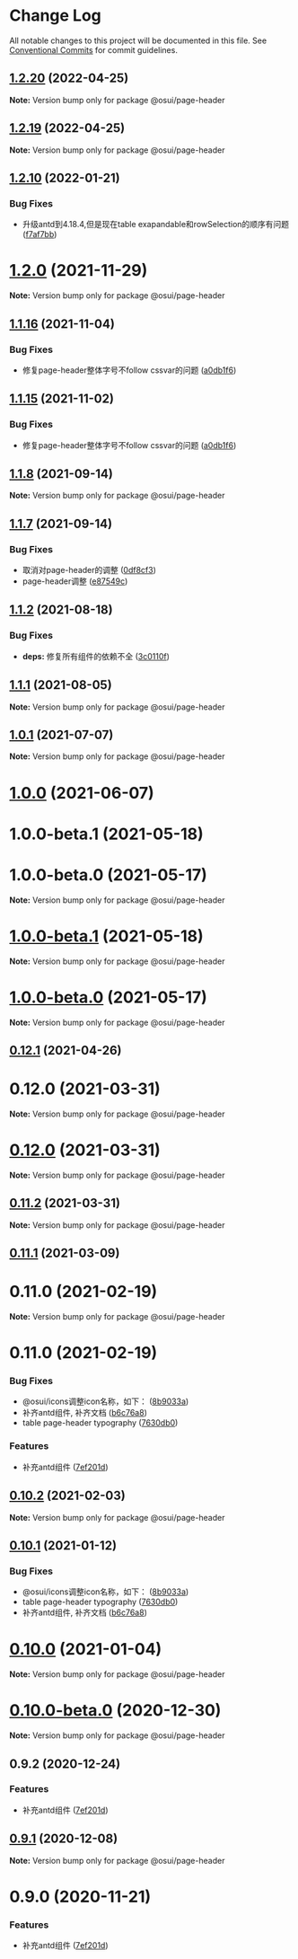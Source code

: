 # Change Log

All notable changes to this project will be documented in this file.
See [Conventional Commits](https://conventionalcommits.org) for commit guidelines.

## [1.2.20](https://gitee.com/gitee-fe/osui/tree/master/compare/v1.2.28...v1.2.20) (2022-04-25)

**Note:** Version bump only for package @osui/page-header





## [1.2.19](https://gitee.com/gitee-fe/osui/tree/master/compare/v1.2.28...v1.2.19) (2022-04-25)

**Note:** Version bump only for package @osui/page-header





## [1.2.10](https://gitee.com/gitee-fe/osui/tree/master/compare/v1.2.9...v1.2.10) (2022-01-21)


### Bug Fixes

* 升级antd到4.18.4,但是现在table exapandable和rowSelection的顺序有问题 ([f7af7bb](https://gitee.com/gitee-fe/osui/tree/master/commits/f7af7bbad5ed53099f4cc4c97c5852e631846616))





# [1.2.0](https://gitee.com/gitee-fe/osui/tree/master/compare/v1.1.23...v1.2.0) (2021-11-29)

**Note:** Version bump only for package @osui/page-header





## [1.1.16](https://gitee.com/gitee-fe/osui/tree/master/compare/v1.1.10...v1.1.16) (2021-11-04)


### Bug Fixes

* 修复page-header整体字号不follow cssvar的问题 ([a0db1f6](https://gitee.com/gitee-fe/osui/tree/master/commits/a0db1f6f6b50d8a609b9a3c946ffbebe35763c00))





## [1.1.15](https://gitee.com/gitee-fe/osui/tree/master/compare/v1.1.10...v1.1.15) (2021-11-02)


### Bug Fixes

* 修复page-header整体字号不follow cssvar的问题 ([a0db1f6](https://gitee.com/gitee-fe/osui/tree/master/commits/a0db1f6f6b50d8a609b9a3c946ffbebe35763c00))





## [1.1.8](https://gitee.com/gitee-fe/osui/tree/master/compare/v1.1.7...v1.1.8) (2021-09-14)

**Note:** Version bump only for package @osui/page-header





## [1.1.7](https://gitee.com/gitee-fe/osui/tree/master/compare/v1.1.6...v1.1.7) (2021-09-14)


### Bug Fixes

* 取消对page-header的调整 ([0df8cf3](https://gitee.com/gitee-fe/osui/tree/master/commits/0df8cf3ef51e0745dbb172f548b69f25a0dd118b))
* page-header调整 ([e87549c](https://gitee.com/gitee-fe/osui/tree/master/commits/e87549c9d19ef86542dd2c83f142ab640e13fb5a))





## [1.1.2](https://gitee.com/gitee-fe/osui/tree/master/compare/v1.1.1...v1.1.2) (2021-08-18)


### Bug Fixes

* **deps:** 修复所有组件的依赖不全 ([3c0110f](https://gitee.com/gitee-fe/osui/tree/master/commits/3c0110f6798e4fdbf75616a447a1a7660a05c678))





## [1.1.1](https://gitee.com/gitee-fe/osui/tree/master/compare/v1.0.0-beta.1...v1.1.1) (2021-08-05)

**Note:** Version bump only for package @osui/page-header





## [1.0.1](https://gitee.com/gitee-fe/osui/tree/master/compare/@osui/page-header@1.0.0...@osui/page-header@1.0.1) (2021-07-07)

**Note:** Version bump only for package @osui/page-header





# [1.0.0](https://gitee.com/gitee-fe/osui/tree/master/compare/@osui/page-header@0.12.1...@osui/page-header@1.0.0) (2021-06-07)



# 1.0.0-beta.1 (2021-05-18)



# 1.0.0-beta.0 (2021-05-17)

**Note:** Version bump only for package @osui/page-header





# [1.0.0-beta.1](https://gitee.com/gitee-fe/osui/tree/master/compare/v1.0.0-beta.0...v1.0.0-beta.1) (2021-05-18)

**Note:** Version bump only for package @osui/page-header





# [1.0.0-beta.0](https://gitee.com/gitee-fe/osui/tree/master/compare/v0.12.1...v1.0.0-beta.0) (2021-05-17)

**Note:** Version bump only for package @osui/page-header





## [0.12.1](https://gitee.com/gitee-fe/osui/tree/master/compare/@osui/page-header@0.11.2...@osui/page-header@0.12.1) (2021-04-26)



# 0.12.0 (2021-03-31)

**Note:** Version bump only for package @osui/page-header





# [0.12.0](https://gitee.com/gitee-fe/osui/tree/master/compare/v0.11.0...v0.12.0) (2021-03-31)

**Note:** Version bump only for package @osui/page-header





## [0.11.2](https://gitee.com/gitee-fe/osui/tree/master/compare/@osui/page-header@0.11.1...@osui/page-header@0.11.2) (2021-03-31)

**Note:** Version bump only for package @osui/page-header





## [0.11.1](https://gitee.com/gitee-fe/osui/tree/master/compare/@osui/page-header@0.10.2...@osui/page-header@0.11.1) (2021-03-09)



# 0.11.0 (2021-02-19)

**Note:** Version bump only for package @osui/page-header





# 0.11.0 (2021-02-19)


### Bug Fixes

* @osui/icons调整icon名称，如下： ([8b9033a](https://gitee.com/gitee-fe/osui/tree/master/commits/8b9033af14f14ebae853692523739ca22c64123a))
* 补齐antd组件, 补齐文档 ([b6c76a8](https://gitee.com/gitee-fe/osui/tree/master/commits/b6c76a864b121479e151a97e926546f3370d0aed))
* table page-header typography ([7630db0](https://gitee.com/gitee-fe/osui/tree/master/commits/7630db06b79589004950e7527cf63f020d0677a7))


### Features

* 补充antd组件 ([7ef201d](https://gitee.com/gitee-fe/osui/tree/master/commits/7ef201df7efb9b3bbc0597fac45962c49c13533c))





## [0.10.2](https://gitee.com/gitee-fe/osui/tree/master/compare/@osui/page-header@0.10.1...@osui/page-header@0.10.2) (2021-02-03)

**Note:** Version bump only for package @osui/page-header





## [0.10.1](https://gitee.com/gitee-fe/osui/tree/master/compare/@osui/page-header@0.10.0...@osui/page-header@0.10.1) (2021-01-12)


### Bug Fixes

* @osui/icons调整icon名称，如下： ([8b9033a](https://gitee.com/gitee-fe/osui/tree/master/commits/8b9033af14f14ebae853692523739ca22c64123a))
* table page-header typography ([7630db0](https://gitee.com/gitee-fe/osui/tree/master/commits/7630db06b79589004950e7527cf63f020d0677a7))
* 补齐antd组件, 补齐文档 ([b6c76a8](https://gitee.com/gitee-fe/osui/tree/master/commits/b6c76a864b121479e151a97e926546f3370d0aed))





# [0.10.0](https://gitee.com/gitee-fe/osui/tree/master/compare/@osui/page-header@0.10.0-beta.0...@osui/page-header@0.10.0) (2021-01-04)

**Note:** Version bump only for package @osui/page-header





# [0.10.0-beta.0](https://gitee.com/gitee-fe/osui/tree/master/compare/@osui/page-header@0.9.2...@osui/page-header@0.10.0-beta.0) (2020-12-30)

**Note:** Version bump only for package @osui/page-header





## 0.9.2 (2020-12-24)


### Features

* 补充antd组件 ([7ef201d](https://gitee.com/gitee-fe/osui/tree/master/commits/7ef201df7efb9b3bbc0597fac45962c49c13533c))





## [0.9.1](https://gitee.com/gitee-fe/osui/tree/master/compare/@osui/page-header@0.9.0...@osui/page-header@0.9.1) (2020-12-08)

**Note:** Version bump only for package @osui/page-header





# 0.9.0 (2020-11-21)


### Features

* 补充antd组件 ([7ef201d](https://gitee.com/gitee-fe/osui/tree/master/commits/7ef201df7efb9b3bbc0597fac45962c49c13533c))
